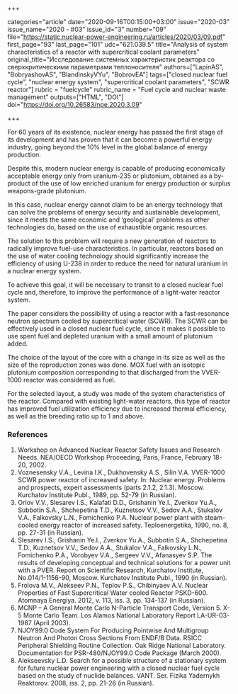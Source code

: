 +++

categories="article"
date="2020-09-16T00:15:00+03:00"
issue="2020-03"
issue_name="2020 - #03"
issue_id="3"
number="09"
file="https://static.nuclear-power-engineering.ru/articles/2020/03/09.pdf"
first_page="93"
last_page="101"
udc="621.039.5"
title="Analysis of system characteristics of a reactor with supercritical coolant parameters"
original_title="Исследование системных характеристик реактора со сверхкритическими параметрами теплоносителя"
authors=["LapinAS", "BobryashovAS", "BlandinskyVYu", "BobrovEA"]
tags=["closed nuclear fuel cycle", "nuclear energy system", "supercritical coolant parameters", "SCWR reactor"]
rubric = "fuelcycle"
rubric_name = "Fuel cycle and nuclear waste management"
outputs=["HTML", "DOI"]
doi="https://doi.org/10.26583/npe.2020.3.09"

+++

For 60 years of its existence, nuclear energy has passed the first stage of its development and has proven that it can become a powerful energy industry, going beyond the 10% level in the global balance of energy production.

Despite this, modern nuclear energy is capable of producing economically acceptable energy only from uranium-235 or plutonium, obtained as a by-product of the use of low enriched uranium for energy production or surplus weapons-grade plutonium.

In this case, nuclear energy cannot claim to be an energy technology that can solve the problems of energy security and sustainable development, since it meets the same economic and ‘geological’ problems as other technologies do, based on the use of exhaustible organic resources.

The solution to this problem will require a new generation of reactors to radically improve fuel-use characteristics. In particular, reactors based on the use of water cooling technology should significantly increase the efficiency of using U-238 in order to reduce the need for natural uranium in a nuclear energy system.

To achieve this goal, it will be necessary to transit to a closed nuclear fuel cycle and, therefore, to improve the performance of a light-water reactor system.

The paper considers the possibility of using a reactor with a fast-resonance neutron spectrum cooled by supercritical water (SCWR). The SCWR can be effectively used in a closed nuclear fuel cycle, since it makes it possible to use spent fuel and depleted uranium with a small amount of plutonium added.

The choice of the layout of the core with a change in its size as well as the size of the reproduction zones was done. MOX fuel with an isotopic plutonium composition corresponding to that discharged from the VVER-1000 reactor was considered as fuel.

For the selected layout, a study was made of the system characteristics of the reactor. Compared with existing light-water reactors, this type of reactor has improved fuel utilization efficiency due to increased thermal efficiency, as well as the breeding ratio up to 1 and above.

### References

1. Workshop on Advanced Nuclear Reactor Safety Issues and Research Needs. NEA/OECD Workshop Proceeding, Paris, France, February 18-20, 2002.
2. Voznesensky V.A., Levina I.K., Dukhovensky A.S., Silin V.A. VVER-1000 SCWR power reactor of increased safety. In: Nuclear energy. Problems and prospects, expert assessments (parts 2.1.2, 2.1.3). Moscow. Kurchatov Institute Publ., 1989, pp. 52-79 (in Russian).
3. Orlov V.V., Slesarev I.S., Kalafati D.D., Grishanin Ye.I., Zverkov Yu.A., Subbotin S.A., Shchepetina T.D., Kuznetsov V.V., Sedov A.A., Stukalov V.A., Falkovsky L.N., Fomichenko P.A. Nuclear power plant with steam-cooled energy reactor of increased safety. Teploenergetika, 1990, no. 8, pp. 27-31 (in Russian).
4. Slesarev I.S., Grishanin Ye.I., Zverkov Yu.A., Subbotin S.A., Shchepetina T.D., Kuznetsov V.V., Sedov A.A., Stukalov V.A., Falkovsky L.N., Fomichenko P.A., Vorobyev V.A., Sergeev V.V., Afanasyev S.P. The results of developing conceptual and technical solutions for a power unit with a PVER. Report on Scientific Research, Kurchatov Institute, No.014/1-1156-90, Moscow. Kurchatov Institute Publ., 1990 (in Russian).
5. Frolova M.V., Alekseev P.N., Teplov P.S., Chibinyaev A.V. Nuclear Properties of Fast Supercritical Water cooled Reactor PSKD-600. Atomnaya Energiya. 2012, v. 113, iss. 3, pp. 134-137 (in Russian).
6. MCNP – A General Monte Carlo N-Particle Transport Code, Version 5. X-5 Monte Carlo Team. Los Alamos National Laboratory Report LA-UR-03-1987 (April 2003).
7. NJOY99.0 Code System For Producing Pointwise And Multigroup Neutron And Photon Cross Sections From ENDF/B Data. RSICC Peripheral Shielding Routine Collection. Oak Ridge National Laboratory. Documentation for PSR-480/NJOY99.0 Code Package (March 2000).
8. Alekseevsky L.D. Search for a possible structure of a stationary system for future nuclear power engineering with a closed nuclear fuel cycle based on the study of nuclide balances. VANT. Ser. Fizika Yadernykh Reaktorov. 2008, iss. 2, pp. 21-26 (in Russian).
